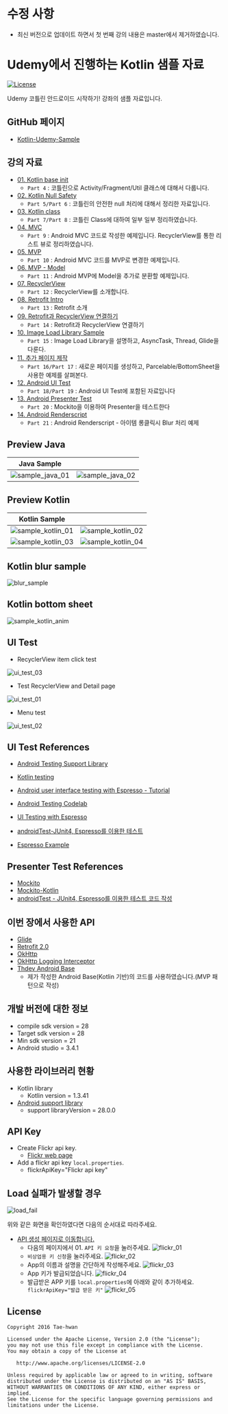 # 수정 사항
- 최신 버전으로 업데이트 하면서 첫 번째 강의 내용은 master에서 제거하였습니다.


# Udemy에서 진행하는 Kotlin 샘플 자료

[![License](https://img.shields.io/hexpm/l/plug.svg)]()

Udemy 코틀린 안드로이드 시작하기! 강좌의 샘플 자료입니다.

## GitHub 페이지

- [Kotlin-Udemy-Sample](http://thdev.tech/Kotlin-Udemy-Sample/)

## 강의 자료

- [01. Kotlin base init](https://github.com/taehwandev/Kotlin-Udemy-Sample/tree/01-base-init)
  - `Part 4` : 코틀린으로 Activity/Fragment/Util 클래스에 대해서 다룹니다.
- [02. Kotlin Null Safety](https://github.com/taehwandev/Kotlin-Udemy-Sample/tree/02-null-safety)
  - `Part 5/Part 6` : 코틀린의 안전한 null 처리에 대해서 정리한 자료입니다.
- [03. Kotlin class](https://github.com/taehwandev/Kotlin-Udemy-Sample/tree/03-class)
  - `Part 7/Part 8` : 코틀린 Class에 대하여 일부 일부 정리하였습니다.
- [04. MVC](https://github.com/taehwandev/Kotlin-Udemy-Sample/tree/04-mvc)
  - `Part 9` : Android MVC 코드로 작성한 예제입니다. RecyclerView를 통한 리스트 뷰로 정리하였습니다.
- [05. MVP](https://github.com/taehwandev/Kotlin-Udemy-Sample/tree/05-mvp)
  - `Part 10` : Android MVC 코드를 MVP로 변경한 예제입니다.
- [06. MVP - Model](https://github.com/taehwandev/Kotlin-Udemy-Sample/tree/06-mvp-model)
  - `Part 11` : Android MVP에 Model을 추가로 분환할 예제입니다.
- [07. RecyclerView](https://github.com/taehwandev/Kotlin-Udemy-Sample/tree/07-RecyclerView)
  - `Part 12` : RecyclerView를 소개합니다.
- [08. Retrofit Intro](https://github.com/taehwandev/Kotlin-Udemy-Sample/tree/08-Retrofit-intro)
  - `Part 13` : Retrofit 소개
- [09. Retrofit과 RecyclerView 연결하기](https://github.com/taehwandev/Kotlin-Udemy-Sample/tree/09-Retrofit-RecyclerView)
  - `Part 14` : Retrofit과 RecyclerView 연결하기
- [10. Image Load Library Sample](https://github.com/taehwandev/Kotlin-Udemy-Sample/tree/10-Image-Library)
  - `Part 15` : Image Load Library을 설명하고, AsyncTask, Thread, Glide을 다룬다.
- [11. 추가 페이지 제작](https://github.com/taehwandev/Kotlin-Udemy-Sample/tree/11-Add-Detail-Page)
  - `Part 16/Part 17` : 새로운 페이지를 생성하고, Parcelable/BottomSheet을 사용한 예제를 살펴본다.
- [12. Android UI Test](https://github.com/taehwandev/Kotlin-Udemy-Sample/tree/12-UI-Test)
  - `Part 18/Part 19` : Android UI Test에 포함된 자료입니다
- [13. Android Presenter Test](https://github.com/taehwandev/Kotlin-Udemy-Sample/tree/13-Presetner-Test)
  - `Part 20` : Mockito을 이용하여 Presenter을 테스트한다
- [14. Android Renderscript](https://github.com/taehwandev/Kotlin-Udemy-Sample/tree/14-Renderscript)
  - `Part 21` : Android Renderscript - 아이템 롱클릭시 Blur 처리 예제

## Preview Java

| Java Sample       |                 |
|:-----------------:|:---------------:|
| ![sample_java_01] |![sample_java_02]|

## Preview Kotlin

| Kotlin Sample       |                 |
|:-------------------:|:-----------------:|
| ![sample_kotlin_01] |![sample_kotlin_02]|
| ![sample_kotlin_03] |![sample_kotlin_04]|

## Kotlin blur sample

![blur_sample]

## Kotlin bottom sheet

![sample_kotlin_anim]

## UI Test

- RecyclerView item click test

![ui_test_03]

- Test RecyclerView and Detail page

![ui_test_01]

- Menu test

![ui_test_02]

## UI Test References

- [Android Testing Support Library](https://google.github.io/android-testing-support-library/)
- [Kotlin testing](https://medium.com/@sergii/using-kotlin-for-tests-in-android-6d4a0c818776#.ios8lnr1u)

- [Android user interface testing with Espresso - Tutorial](http://www.vogella.com/tutorials/AndroidTestingEspresso/article.html)
- [Android Testing Codelab](https://codelabs.developers.google.com/codelabs/android-testing/#0)
- [UI Testing with Espresso](https://guides.codepath.com/android/UI-Testing-with-Espresso)

- [androidTest-JUnit4, Espresso를 이용한 테스트](http://thdev.tech/androiddev/2016/05/04/Android-Test-Example.html)

- [Espresso Example](https://github.com/vgrec/EspressoExamples)

## Presenter Test References

- [Mockito](http://site.mockito.org/)
- [Mockito-Kotlin](https://github.com/nhaarman/mockito-kotlin)
- [androidTest - JUnit4, Espresso를 이용한 테스트 코드 작성](http://thdev.tech/androiddev/2016/05/04/Android-Test-Example.html)

## 이번 장에서 사용한 API

- [Glide](https://github.com/bumptech/glide)
- [Retrofit 2.0](https://square.github.io/retrofit/)
- [OkHttp](https://github.com/square/okhttp)
- [OkHttp Logging Interceptor](https://github.com/square/okhttp/tree/master/okhttp-logging-interceptor)
- [Thdev Android Base](https://github.com/taehwandev/AndroidBase)
    - 제가 작성한 Android Base(Kotlin 기반)의 코드를 사용하였습니다.(MVP 패턴으로 작성)

## 개발 버전에 대한 정보
- compile sdk version = 28
- Target sdk version = 28
- Min sdk version = 21
- Android studio = 3.4.1

## 사용한 라이브러리 현황
- Kotlin library
    - Kotlin version = 1.3.41
- [Android support library](https://developer.android.com/topic/libraries/support-library/revisions.html)
    - support libraryVersion = 28.0.0

## API Key

- Create Flickr api key.
    - [Flickr web page](https://www.flickr.com/services/apps/create/)
- Add a flickr api key `local.properties`.
    - flickrApiKey="Flickr api key"

## Load 실패가 발생할 경우

![load_fail]

위와 같은 화면을 확인하였다면 다음의 순서대로 따라주세요.

- [API 생성 페이지로 이동합니다.](https://www.flickr.com/services/apps/create/)
    - 다음의 페이지에서 01. `API 키 요청`을 눌러주세요.
        ![flickr_01]
    - `비상업용 키 신청`을 눌러주세요.
        ![flickr_02]
    - App의 이름과 설명을 간단하게 작성해주세요.
        ![flickr_03]
    - App 키가 발급되었습니다.
        ![flickr_04]
    - 발급받은 APP 키를 `local.properties`에 아래와 같이 추가하세요.
        `flickrApiKey="발급 받은 키"`
        ![flickr_05]

## License

```
Copyright 2016 Tae-hwan

Licensed under the Apache License, Version 2.0 (the "License");
you may not use this file except in compliance with the License.
You may obtain a copy of the License at

   http://www.apache.org/licenses/LICENSE-2.0

Unless required by applicable law or agreed to in writing, software
distributed under the License is distributed on an "AS IS" BASIS,
WITHOUT WARRANTIES OR CONDITIONS OF ANY KIND, either express or implied.
See the License for the specific language governing permissions and
limitations under the License.
```

[load_fail]: images/load_fail.png

[flickr_01]: images/flickr_01.png
[flickr_02]: images/flickr_02.png
[flickr_03]: images/flickr_03.png
[flickr_04]: images/flickr_04.png
[flickr_05]: images/flickr_05.png

[sample_java_01]: images/sample_java_01.png
[sample_java_02]: images/sample_java_02.png

[sample_kotlin_01]: images/sample_kotlin_01.png
[sample_kotlin_02]: images/sample_kotlin_02.png
[sample_kotlin_03]: images/sample_kotlin_03.png
[sample_kotlin_04]: images/sample_kotlin_04.png
[sample_kotlin_anim]: images/sample_kotlin_anim.gif

[ui_test_01]: images/ui_test_01.gif
[ui_test_02]: images/ui_test_02.gif
[ui_test_03]: images/ui_test_03.gif

[blur_sample]: images/blur_sample.png
